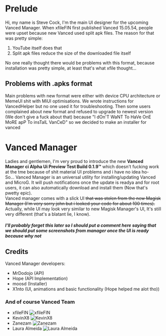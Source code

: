# Prelude
Hi, my name is Steve Cock, I'm the main UI designer for the upcoming Vanced Manager. When xfileFIN first published Vanced 15.05.54, people were upset because new Vanced used split apk files. The reason for that was pretty simple:  
1) YouTube itself does that  
2) Split apk files reduce the size of the downloaded file itself  

No one really thought there would be problems with this format, because installation was pretty simple, at least that's what xfile thought...  
## Problems with .apks format
Main problems with new format were either with device CPU architecture or MemeUI shit with MiUI optimisations. We wrote instructions for VancedHelper but no one used it for troubleshooting. Then some users complained about new format and refused to upgrade to newest version (We don't give a fuck about that) because "I dOn'T WaNT To HaVe OnE MoRE apP To insTalL VanCeD" so we decided to make an installer for vanced  
# Vanced Manager
Ladies and gentlemen, I'm very proud to introduce the new **Vanced Manager ci Alpha Ui Preview Test Build 0.1.9™** which doesn't fucking work at the tme because of shit material UI problems and i have no idea ho-  
So... Vanced Manager is an universal utility for installing/updating Vanced and MicroG. It will push notifications once the update is readya and for root users, it can also automatically download and install them (Now that's pwetty epic).  
Vanced manager comes with a slick UI ~~that was stolen from the new Magisk Manager (I'm very sorry john but i looked your code for about 100 times).~~ Actually, while UI may look very similar to new Magisk Manager's UI, It's still very different (that's a blatant lie, I know).  
##### I'll probably forget this later so I should put a comment here saying that we should put some screenshots from manager once the UI is ready because why not
## Credits
Vanced Manager developers:  
- MrDodojo (API)  
- Hope (API Implementation)  
- moosd (Installer)  
- X1nto (UI, animations and basic functionality (Hope helped me alot tho))
### And of course Vanced Team
- xfileFIN
![xfileFIN](https://i.imgur.com/hLdzTVq.png)
- KevinX8
![KevinX8](https://i.imgur.com/cS9C7P8/png)
- Zanezam
![Zanezam](https://i.imgur.com/QVcXA6q.png)
- Laura Almeida
![Laura Almeida](https://i.imgur.com/ovVD939.png)
